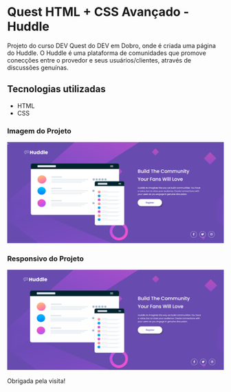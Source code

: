 # Quest HTML + CSS Avançado - Huddle
Projeto do curso DEV Quest do DEV em Dobro, onde é criada uma página do Huddle. O Huddle é uma plataforma de comunidades que promove conecções entre o provedor e seus usuários/clientes, através de discussões genuínas.

## Tecnologias utilizadas
- HTML
- CSS

### Imagem do Projeto
![Imagem do Projeto](./src/images/design-final.PNG)

### Responsivo do Projeto
![Responsivo do Projeto](./src/videos/design-final.gif)

Obrigada pela visita!